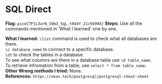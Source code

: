 # SQL Direct 
**Flag:** `picoCTF{L3arN_S0m3_5qL_t0d4Y_21c94904}`
**Steps:** 
Use all the commands mentioned in 'What I learned' one by one.<br>


**What I learned:** 
`\list` command is used to check what all databases are there.<br>
`\c database_name` to connect to a specific database.<br>
`\dt` to check the tables in a database.<br>
To see what columns are there in a database table use `\d table_name`.<br>
To retrieve infromation from a table, use `select * from table_name`.<br>
**Other Wrong methods I tried:** 
None.<br>
**References:**
`https://neon.tech/postgresql/postgresql-cheat-sheet`<br>

